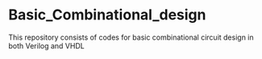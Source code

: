 # Basic_Combinational_design
This repository consists of codes for basic combinational circuit design in both Verilog and VHDL
